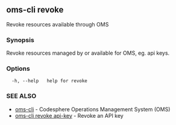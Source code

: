 ## oms-cli revoke

Revoke resources available through OMS

### Synopsis

Revoke resources managed by or available for OMS,
eg. api keys.

### Options

```
  -h, --help   help for revoke
```

### SEE ALSO

* [oms-cli](oms-cli.md)	 - Codesphere Operations Management System (OMS)
* [oms-cli revoke api-key](oms-cli_revoke_api-key.md)	 - Revoke an API key

